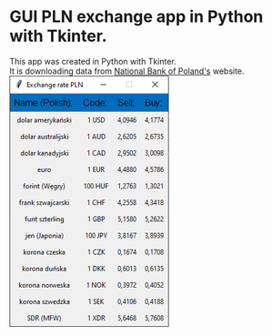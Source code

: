 # GUI PLN exchange app in Python with Tkinter.
This app was created in Python with Tkinter.  
It is downloading data from [National Bank of Poland's](https://www.nbp.pl/home.aspx?f=/kursy/kursyc.html) website.  
![](images/app.png)
